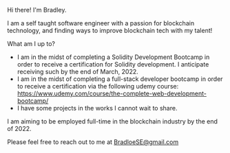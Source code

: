 Hi there! I'm Bradley.

I am a self taught software engineer with a passion for blockchain technology, and finding ways to improve blockchain tech with my talent!

What am I up to?

- I am in the midst of completing a Solidity Development Bootcamp in order to receive a certification for Solidity development. I anticipate receiving such by the end of March, 2022.
- I am in the midst of completing a full-stack developer bootcamp in order to receive a certification via the following udemy course: https://www.udemy.com/course/the-complete-web-development-bootcamp/
- I have some projects in the works I cannot wait to share.

I am aiming to be employed full-time in the blockchain industry by the end of 2022.

Please feel free to reach out to me at BradloeSE@gmail.com

<!---
BradloeSE/BradloeSE is a ✨ special ✨ repository because its `README.md` (this file) appears on your GitHub profile.
You can click the Preview link to take a look at your changes.
--->
